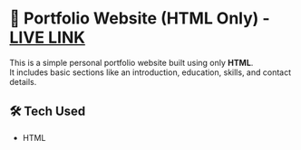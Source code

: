 # 💼 Portfolio Website (HTML Only) - [LIVE LINK](https://madhuri-bhumireddy-31.github.io/HTML-project/)

This is a simple personal portfolio website built using only **HTML**.  
It includes basic sections like an introduction, education, skills, and contact details.

## 🛠️ Tech Used
- HTML
